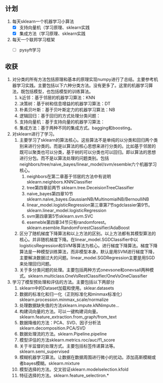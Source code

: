 ## 计划

1. 每天sklearn一个机器学习小算法
   - [x] 支持向量机（学习原理、sklearn实践
   - [x] 集成方法（学习原理、sklearn实践
2. 每天一个联邦学习框架
   - [ ] pysyft学习


## 收获

1. 对分类的所有方法包括原理和基本的原理实现numpy进行了总结。主要参考机器学习实践。主要包括以下六种分类方法。没有更多了。这里的机器学习算法，既包括模型，也包括模型的训练算法。
   1. k近邻：基于邻居的机器学习算法：KNN 
   2. 决策树：基于树和信息增益的机器学习算法：DT
   3. 朴素贝叶斯：基于贝叶斯定力的机器学习算法：NB 
   4. 逻辑回归：基于回归的方式处理分类问题：
   5. 支持向量机：基于支持向量的机器学习算法：
   6. 集成方法：基于两种不同的集成方式。bagging和boosting。
2. 对sklearn进行了学习。
   1. 主要学习了sklearn的算法核心。这些算法不是单纯的以分类和回归两个类别来进行分类的。而是以算法的核心思想来进行分类的。比如基于邻居的既可以聚类也可以分类，基于树的可以分类也可以回归。即以算法的思想进行分包。而不是以算法处理的问题类别。包括neighbors/tree/naive_bayes/linear_model/svm/esemble六个机器学习核心。
      1. neighbors在第二章基于邻居的方法中有说明sklearn.neighbors.KNNClassifier
      2. tree第四章前两节 sklearn.tree.DeceisionTreeClassifier
      3. naive_bayes第四章10节sklearn.naive_bayes.GaussianNB/MultinomialNB/BernoulliNB
      4. linear_model.logisticRegression第三章第7节sgdclassier第9节。sklearn.linear_model.logisticRegression
      5. svm第四章第5节sklearn.svm.SVC
      6. esemeble第四章34节只有randomforest。sklearn.esemble.RandomForestClassifier/AdaBoost
   2. 区分了随机梯度下降算法和以上方法的区别。以上方法都有其模型算法的核心。并非随机梯度下降。在linear_model.SGDClassifier中以logisticsRegression和SVM等算法为核心。进行梯度下降算法。梯度下降算法是一种模型训练算法，而非模型本身。默认是用SVM进行梯度下降，主要解决数据过大的问题。linear_model.SGDRegression主要是用SGD来处理回归问题。
   3. 关于多分类问题的处理。主要包括两种方式onevsone和onevsall两种模式。sklearn.multiclass.OneVsRestClassifier/OneVsOneClassifier
3. 学习了模型预处理和评估的方法。主要包括以下两部分
   1. sklearn中的Dataset加载和使用。sklear.datasets
   2. 数据的标准化和归一化（正则标准化和minmax标准化）sklearn.procession.minmax_scale/normalize
   3. 处理数据缺失值的方法sklearn.impute.kNNimpute...
   4. 构建词向量的方法。可以一键构建词向量。sklearn.feature_extraction.from_graph/from_text
   5. 数据降维的方法：PCA、SVD、因子分析法sklearn.decomposition.PCA/SVD
   6. 数据处理流的方法。sklearn.Pipeline.pipeline
   7. 模型评估的方法sklearn.metrics.roc/auc/f1_score
   8. 关于半监督的处理方式。主要包括标签传递算法等。sklearn.semi_supervised
   9. 模糊机器学习算法。让数据在数据周围进行微小的扰动。添加高斯模糊或者bayes模糊。sklearn.mixture
   10. 模型选择的方法。交叉验证sklearn.modelselection.kfold
   11. 特征选择的方法。sklearn.feature_selectiron.*
